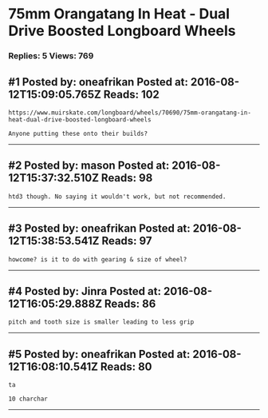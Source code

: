 # 75mm Orangatang In Heat - Dual Drive Boosted Longboard Wheels

### Replies: 5 Views: 769

## \#1 Posted by: oneafrikan Posted at: 2016-08-12T15:09:05.765Z Reads: 102

```
https://www.muirskate.com/longboard/wheels/70690/75mm-orangatang-in-heat-dual-drive-boosted-longboard-wheels

Anyone putting these onto their builds?
```

---
## \#2 Posted by: mason Posted at: 2016-08-12T15:37:32.510Z Reads: 98

```
htd3 though. No saying it wouldn't work, but not recommended.
```

---
## \#3 Posted by: oneafrikan Posted at: 2016-08-12T15:38:53.541Z Reads: 97

```
howcome? is it to do with gearing & size of wheel?
```

---
## \#4 Posted by: Jinra Posted at: 2016-08-12T16:05:29.888Z Reads: 86

```
pitch and tooth size is smaller leading to less grip
```

---
## \#5 Posted by: oneafrikan Posted at: 2016-08-12T16:08:10.541Z Reads: 80

```
ta

10 charchar
```

---
